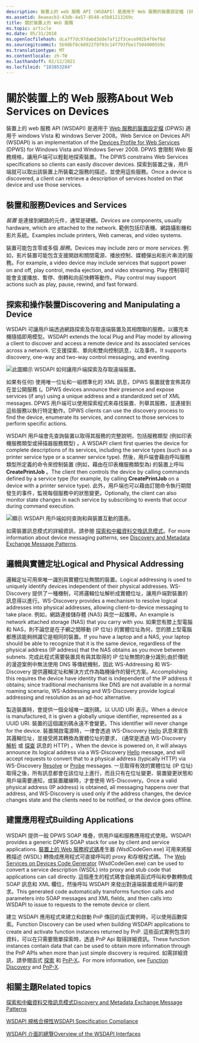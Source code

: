```yaml
---
description: 裝置上的 web 服務 API (WSDAPI) 是適用于 Web 服務的裝置設定檔 (DPWS) 適用于 Windows Vista 和 Windows Server 2008。
ms.assetid: 8eaeacb3-43db-4a57-8548-e5b81213269c
title: 關於裝置上的 Web 服務
ms.topic: article
ms.date: 05/31/2018
ms.openlocfilehash: dca7f7dc97dabd3dde7af12f3cece992b4f0ef6d
ms.sourcegitcommit: 5b98bf8c68922f8f03c14f793fbe17504900559c
ms.translationtype: MT
ms.contentlocale: zh-TW
ms.lasthandoff: 02/12/2021
ms.locfileid: "103853284"
---
```

# <a name="about-web-services-on-devices"></a><span data-ttu-id="9f513-103">關於裝置上的 Web 服務</span><span class="sxs-lookup"><span data-stu-id="9f513-103">About Web Services on Devices</span></span>

<span data-ttu-id="9f513-104">裝置上的 web 服務 API (WSDAPI) 是適用于 [Web 服務的裝置設定檔](https://specs.xmlsoap.org/ws/2006/02/devprof/) (DPWS) 適用于 windows Vista 和 windows Server 2008。</span><span class="sxs-lookup"><span data-stu-id="9f513-104">Web Service on Devices API (WSDAPI) is an implementation of the [Devices Profile for Web Services](https://specs.xmlsoap.org/ws/2006/02/devprof/) (DPWS) for Windows Vista and Windows Server 2008.</span></span> <span data-ttu-id="9f513-105">DPWS 會限制 Web 服務規格，讓用戶端可以輕鬆地探索裝置。</span><span class="sxs-lookup"><span data-stu-id="9f513-105">The DPWS constrains Web Services specifications so clients can easily discover devices.</span></span> <span data-ttu-id="9f513-106">探索到裝置之後，用戶端就可以取出該裝置上所裝載之服務的描述，並使用這些服務。</span><span class="sxs-lookup"><span data-stu-id="9f513-106">Once a device is discovered, a client can retrieve a description of services hosted on that device and use those services.</span></span>

## <a name="devices-and-services"></a><span data-ttu-id="9f513-107">裝置和服務</span><span class="sxs-lookup"><span data-stu-id="9f513-107">Devices and Services</span></span>

<span data-ttu-id="9f513-108">*裝置* 是連接到網路的元件，通常是硬體。</span><span class="sxs-lookup"><span data-stu-id="9f513-108">*Devices* are components, usually hardware, which are attached to the network.</span></span> <span data-ttu-id="9f513-109">範例包括印表機、網路攝影機和影片系統。</span><span class="sxs-lookup"><span data-stu-id="9f513-109">Examples include printers, Web cameras, and video systems.</span></span>

<span data-ttu-id="9f513-110">裝置可能包含零或多個 *服務*。</span><span class="sxs-lookup"><span data-stu-id="9f513-110">Devices may include zero or more *services*.</span></span> <span data-ttu-id="9f513-111">例如，影片裝置可能包含支援開啟和關閉電源、播放控制、媒體彈出和影片串流的服務。</span><span class="sxs-lookup"><span data-stu-id="9f513-111">For example, a video device may include services that support power on and off, play control, media ejection, and video streaming.</span></span> <span data-ttu-id="9f513-112">Play 控制項可能會支援播放、暫停、倒轉和向前快轉等動作。</span><span class="sxs-lookup"><span data-stu-id="9f513-112">Play control may support actions such as play, pause, rewind, and fast forward.</span></span>

## <a name="discovering-and-manipulating-a-device"></a><span data-ttu-id="9f513-113">探索和操作裝置</span><span class="sxs-lookup"><span data-stu-id="9f513-113">Discovering and Manipulating a Device</span></span>

<span data-ttu-id="9f513-114">WSDAPI 可讓用戶端透過網路探索及存取遠端裝置及其相關聯的服務，以擴充本機隨插即用模型。</span><span class="sxs-lookup"><span data-stu-id="9f513-114">WSDAPI extends the local Plug and Play model by allowing a client to discover and access a remote device and its associated services across a network.</span></span> <span data-ttu-id="9f513-115">它支援探索、單向和雙向控制訊息，以及事件。</span><span class="sxs-lookup"><span data-stu-id="9f513-115">It supports discovery, one-way and two-way control messaging, and eventing.</span></span>

![此圖顯示 WSDAPI 如何讓用戶端探索及存取遠端裝置。](images/overview01.png)

<span data-ttu-id="9f513-117">如果有任何) 使用唯一位址和一組標準化的 XML 訊息，DPWS 裝置就會宣佈其存在並公開服務 (。</span><span class="sxs-lookup"><span data-stu-id="9f513-117">DPWS devices announce their presence and expose services (if any) using a unique address and a standardized set of XML messages.</span></span> <span data-ttu-id="9f513-118">DPWS 用戶端可以使用探索程式來尋找裝置、列舉其服務，並連接到這些服務以執行特定動作。</span><span class="sxs-lookup"><span data-stu-id="9f513-118">DPWS clients can use the discovery process to find the device, enumerate its services, and connect to those services to perform specific actions.</span></span>

<span data-ttu-id="9f513-119">WSDAPI 用戶端會先查詢裝置以取得其服務的完整說明，包括服務類型 (例如印表機服務類型或掃描器服務類型) 。</span><span class="sxs-lookup"><span data-stu-id="9f513-119">A WSDAPI client first queries the device for complete descriptions of its services, including the service types (such as a printer service type or a scanner service type).</span></span> <span data-ttu-id="9f513-120">然後，用戶端會藉由呼叫服務類型所定義的命令來控制裝置 (例如，藉由在印表機服務類型為) 的裝置上呼叫 **CreatePrintJob** 。</span><span class="sxs-lookup"><span data-stu-id="9f513-120">The client then controls the device by calling commands defined by a service type (for example, by calling **CreatePrintJob** on a device with a printer service type).</span></span> <span data-ttu-id="9f513-121">此外，用戶端也可以藉由訂閱命令執行期間發生的事件，監視每個服務中的狀態變更。</span><span class="sxs-lookup"><span data-stu-id="9f513-121">Optionally, the client can also monitor state changes in each service by subscribing to events that occur during command execution.</span></span>

![顯示 WSDAPI 用戶端如何查詢和與裝置互動的圖表。](images/netdevice01.png)

<span data-ttu-id="9f513-123">如需裝置訊息模式的詳細資訊，請參閱 [探索和中繼資料交換訊息模式](discovery-and-metadata-exchange-message-patterns.md)。</span><span class="sxs-lookup"><span data-stu-id="9f513-123">For more information about device messaging patterns, see [Discovery and Metadata Exchange Message Patterns](discovery-and-metadata-exchange-message-patterns.md).</span></span>

## <a name="logical-and-physical-addressing"></a><span data-ttu-id="9f513-124">邏輯與實體定址</span><span class="sxs-lookup"><span data-stu-id="9f513-124">Logical and Physical Addressing</span></span>

<span data-ttu-id="9f513-125">邏輯定址可用來唯一識別與實體位址無關的裝置。</span><span class="sxs-lookup"><span data-stu-id="9f513-125">Logical addressing is used to uniquely identify devices independent of their physical addresses.</span></span> <span data-ttu-id="9f513-126">WS-Discovery 提供了一種機制，可將邏輯位址解析成實體位址，讓用戶端對裝置的訊息得以進行。</span><span class="sxs-lookup"><span data-stu-id="9f513-126">WS-Discovery provides a mechanism to resolve logical addresses into physical addresses, allowing client-to-device messaging to take place.</span></span> <span data-ttu-id="9f513-127">例如，網路連接儲存體 (NAS) 與您一起攜帶。</span><span class="sxs-lookup"><span data-stu-id="9f513-127">An example is network attached storage (NAS) that you carry with you.</span></span> <span data-ttu-id="9f513-128">如果您有膝上型電腦和 NAS，則不論您是在子網之間移動 (IP 位址) 的實體位址為何，您的膝上型電腦都應該能夠辨識它是相同的裝置。</span><span class="sxs-lookup"><span data-stu-id="9f513-128">If you have a laptop and a NAS, your laptop should be able to recognize that it is the same device, regardless of the physical address (IP address) that the NAS obtains as you move between subnets.</span></span> <span data-ttu-id="9f513-129">完成此程式需要裝置具有與其取得的 IP 位址無關的身分識別;由於傳統的漫遊案例中無法使用 DNS 等傳統機制，因此 WS-Addressing 和 WS-Discovery 提供邏輯定址和解決方式作為臨機操作的替代方案。</span><span class="sxs-lookup"><span data-stu-id="9f513-129">Accomplishing this requires the device have identity that is independent of the IP address it obtains; since traditional mechanisms like DNS are not available in a normal roaming scenario, WS-Addressing and WS-Discovery provide logical addressing and resolution as an ad-hoc alternative.</span></span>

<span data-ttu-id="9f513-130">製造裝置時，會提供一個全域唯一識別碼，以 UUID URI 表示。</span><span class="sxs-lookup"><span data-stu-id="9f513-130">When a device is manufactured, it is given a globally unique identifier, represented as a UUID URI.</span></span> <span data-ttu-id="9f513-131">裝置的這個識別碼永遠不會變更。</span><span class="sxs-lookup"><span data-stu-id="9f513-131">This identifier will never change for the device.</span></span> <span data-ttu-id="9f513-132">裝置開啟電源時，一律會透過 WS-Discovery [Hello](hello-message.md) 訊息來宣告其邏輯位址，並接受將其轉換為實體位址的要求， (通常是透過 WS-Discovery [解析](resolve-message.md) 或 [探查](probe-message.md) 訊息的 HTTP) 。</span><span class="sxs-lookup"><span data-stu-id="9f513-132">When the device is powered on, it will always announce its logical address via a WS-Discovery [Hello](hello-message.md) message, and will accept requests to convert that to a physical address (typically HTTP) via WS-Discovery [Resolve](resolve-message.md) or [Probe](probe-message.md) messages.</span></span> <span data-ttu-id="9f513-133">一旦取得有效的實體位址 (IP 位址) 取得之後，所有訊息都會在該位址上進行，而且只有在位址變更、裝置變更狀態和用戶端需要通知，或裝置離線時，才會使用 WS-Discovery。</span><span class="sxs-lookup"><span data-stu-id="9f513-133">Once a valid physical address (IP address) is obtained, all messaging happens over that address, and WS-Discovery is used only if the address changes, the device changes state and the clients need to be notified, or the device goes offline.</span></span>

## <a name="building-applications"></a><span data-ttu-id="9f513-134">建置應用程式</span><span class="sxs-lookup"><span data-stu-id="9f513-134">Building Applications</span></span>

<span data-ttu-id="9f513-135">WSDAPI 提供一般 DPWS SOAP 堆疊，供用戶端和服務應用程式使用。</span><span class="sxs-lookup"><span data-stu-id="9f513-135">WSDAPI provides a generic DPWS SOAP stack for use by client and service applications.</span></span> <span data-ttu-id="9f513-136">[裝置上的 Web 服務程式碼](web-services-for-devices-code-generator.md)產生器 (WsdCodeGen.exe) 可用來將服務描述 (WSDL) 轉換成應用程式可直接呼叫的 proxy 和存根程式碼。</span><span class="sxs-lookup"><span data-stu-id="9f513-136">The [Web Services on Devices Code Generator](web-services-for-devices-code-generator.md) (WsdCodeGen.exe) can be used to convert a service description (WSDL) into proxy and stub code that applications can call directly.</span></span> <span data-ttu-id="9f513-137">這個產生的程式碼會自動將函式呼叫和參數轉換成 SOAP 訊息和 XML 欄位，然後呼叫 WSDAPI 來發出對遠端裝置或用戶端的要求。</span><span class="sxs-lookup"><span data-stu-id="9f513-137">This generated code automatically transforms function calls and parameters into SOAP messages and XML fields, and then calls into WSDAPI to issue to requests to the remote device or client.</span></span>

<span data-ttu-id="9f513-138">建立 WSDAPI 應用程式來建立和啟動 PnP 傳回的函式實例時，可以使用函數探索。</span><span class="sxs-lookup"><span data-stu-id="9f513-138">Function Discovery can be used when building WSDAPI applications to create and activate function instances returned by PnP.</span></span> <span data-ttu-id="9f513-139">這些函式實例包含的資料，可以在只需要簡單探索時，透過 PnP Api 取得詳細資訊。</span><span class="sxs-lookup"><span data-stu-id="9f513-139">These function instances contain data that can be used to obtain more information through the PnP APIs when more than just simple discovery is required.</span></span> <span data-ttu-id="9f513-140">如需詳細資訊，請參閱函式 [探索](/previous-versions/windows/desktop/fundisc/fd-portal) 和 [PnP-X](/previous-versions/windows/desktop/fundisc/pnp-x)。</span><span class="sxs-lookup"><span data-stu-id="9f513-140">For more information, see [Function Discovery](/previous-versions/windows/desktop/fundisc/fd-portal) and [PnP-X](/previous-versions/windows/desktop/fundisc/pnp-x).</span></span>

## <a name="related-topics"></a><span data-ttu-id="9f513-141">相關主題</span><span class="sxs-lookup"><span data-stu-id="9f513-141">Related topics</span></span>

<dl> <dt>

[<span data-ttu-id="9f513-142">探索和中繼資料交換訊息模式</span><span class="sxs-lookup"><span data-stu-id="9f513-142">Discovery and Metadata Exchange Message Patterns</span></span>](discovery-and-metadata-exchange-message-patterns.md)
</dt> <dt>

[<span data-ttu-id="9f513-143">WSDAPI 規格合規性</span><span class="sxs-lookup"><span data-stu-id="9f513-143">WSDAPI Specification Compliance</span></span>](wsdapi-specification-compliance.md)
</dt> <dt>

[<span data-ttu-id="9f513-144">WSDAPI 介面的總覽</span><span class="sxs-lookup"><span data-stu-id="9f513-144">Overview of the WSDAPI Interfaces</span></span>](overview-of-the-wsdapi-interfaces.md)
</dt> </dl>

 

 
